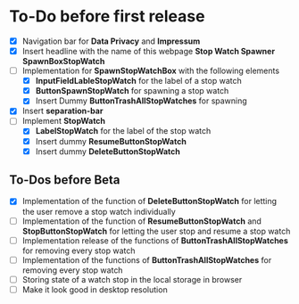 # To-Do before first release

- [x] Navigation bar for **Data Privacy**  and **Impressum**
- [x] Insert headline with the name of this webpage **Stop Watch Spawner** **SpawnBoxStopWatch**
- [ ] Implementation for **SpawnStopWatchBox** with the following elements
  - [x] **InputFieldLableStopWatch** for the label of a stop watch
  - [x] **ButtonSpawnStopWatch** for spawning a stop watch
  - [X] Insert Dummy **ButtonTrashAllStopWatches** for spawning
- [x] Insert **separation-bar**
- [ ] Implement **StopWatch**
  - [x] **LabelStopWatch** for the label of the stop watch
  - [x] Insert dummy **ResumeButtonStopWatch**
  - [x] Insert dummy **DeleteButtonStopWatch**

## To-Dos before Beta

- [x] Implementation of the function of **DeleteButtonStopWatch** for letting the user remove a stop watch individually
- [ ] Implementation of the function of **ResumeButtonStopWatch** and **StopButtonStopWatch** for letting the user stop and resume a stop watch
- [ ] Implementation release of the functions of  **ButtonTrashAllStopWatches** for removing every stop watch
- [ ] Implementation of the functions of  **ButtonTrashAllStopWatches** for removing every stop watch
- [ ] Storing state of a watch stop in the local storage in browser
- [ ] Make it look good in desktop resolution
